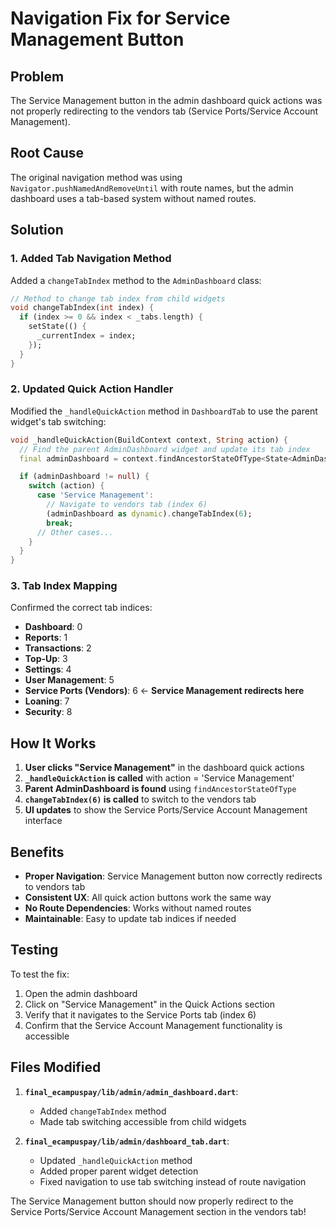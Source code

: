 # Navigation Fix for Service Management Button

## Problem

The Service Management button in the admin dashboard quick actions was not properly redirecting to the vendors tab (Service Ports/Service Account Management).

## Root Cause

The original navigation method was using `Navigator.pushNamedAndRemoveUntil` with route names, but the admin dashboard uses a tab-based system without named routes.

## Solution

### 1. **Added Tab Navigation Method**

Added a `changeTabIndex` method to the `AdminDashboard` class:

```dart
// Method to change tab index from child widgets
void changeTabIndex(int index) {
  if (index >= 0 && index < _tabs.length) {
    setState(() {
      _currentIndex = index;
    });
  }
}
```

### 2. **Updated Quick Action Handler**

Modified the `_handleQuickAction` method in `DashboardTab` to use the parent widget's tab switching:

```dart
void _handleQuickAction(BuildContext context, String action) {
  // Find the parent AdminDashboard widget and update its tab index
  final adminDashboard = context.findAncestorStateOfType<State<AdminDashboard>>();

  if (adminDashboard != null) {
    switch (action) {
      case 'Service Management':
        // Navigate to vendors tab (index 6)
        (adminDashboard as dynamic).changeTabIndex(6);
        break;
      // Other cases...
    }
  }
}
```

### 3. **Tab Index Mapping**

Confirmed the correct tab indices:

- **Dashboard**: 0
- **Reports**: 1
- **Transactions**: 2
- **Top-Up**: 3
- **Settings**: 4
- **User Management**: 5
- **Service Ports (Vendors)**: 6 ← **Service Management redirects here**
- **Loaning**: 7
- **Security**: 8

## How It Works

1. **User clicks "Service Management"** in the dashboard quick actions
2. **`_handleQuickAction` is called** with action = 'Service Management'
3. **Parent AdminDashboard is found** using `findAncestorStateOfType`
4. **`changeTabIndex(6)` is called** to switch to the vendors tab
5. **UI updates** to show the Service Ports/Service Account Management interface

## Benefits

- **Proper Navigation**: Service Management button now correctly redirects to vendors tab
- **Consistent UX**: All quick action buttons work the same way
- **No Route Dependencies**: Works without named routes
- **Maintainable**: Easy to update tab indices if needed

## Testing

To test the fix:

1. Open the admin dashboard
2. Click on "Service Management" in the Quick Actions section
3. Verify that it navigates to the Service Ports tab (index 6)
4. Confirm that the Service Account Management functionality is accessible

## Files Modified

1. **`final_ecampuspay/lib/admin/admin_dashboard.dart`**:

   - Added `changeTabIndex` method
   - Made tab switching accessible from child widgets

2. **`final_ecampuspay/lib/admin/dashboard_tab.dart`**:
   - Updated `_handleQuickAction` method
   - Added proper parent widget detection
   - Fixed navigation to use tab switching instead of route navigation

The Service Management button should now properly redirect to the Service Ports/Service Account Management section in the vendors tab!
